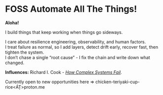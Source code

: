 # FOSS Automate All The Things!

**Aloha!**

I build things that keep working when things go sideways.

I care about resilience engineering, observability, and human factors.  
I treat failure as normal, so I add layers, detect drift early, recover fast, then tighten the system.  
I don’t chase a single “root cause” - I fix the chain and write down what changed.

**Influences:** Richard I. Cook - [*How Complex Systems Fail*](https://how.complexsystems.fail/).

Currently open to new opportunities here => chicken-teriyaki-cup-rice<ÁȚ>proton.me 
